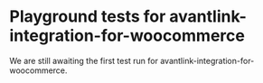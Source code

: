 # Playground tests for avantlink-integration-for-woocommerce
We are still awaiting the first test run for avantlink-integration-for-woocommerce.
